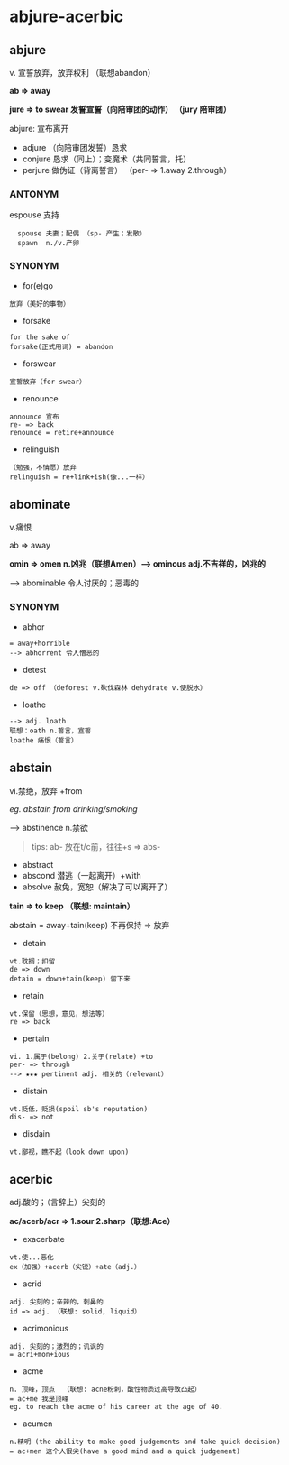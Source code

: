 # abjure-acerbic

## abjure

v. 宣誓放弃，放弃权利 （联想abandon）

**ab => away**

**jure => to swear 发誓宣誓（向陪审团的动作）  （jury 陪审团）**

abjure: 宣布离开

  - adjure （向陪审团发誓）恳求
  - conjure 恳求（同上）；变魔术（共同誓言，托）
  - perjure 做伪证（背离誓言）
    （per- => 1.away 2.through）

### ANTONYM

espouse 支持
```
  spouse 夫妻；配偶 （sp- 产生；发散）
  spawn  n./v.产卵
```
### SYNONYM

- for(e)go
```
放弃（美好的事物）
```
- forsake
```
for the sake of
forsake(正式用词) = abandon
```
- forswear
```
宣誓放弃（for swear）
```
- renounce
```
announce 宣布
re- => back
renounce = retire+announce
```
- relinguish
```
（勉强，不情愿）放弃
relinguish = re+link+ish(像...一样）
```

## abominate

v.痛恨

ab => away

**omin => omen n.凶兆（联想Amen）--> ominous adj.不吉祥的，凶兆的**

--> abominable 令人讨厌的；恶毒的

### SYNONYM

- abhor
```
= away+horrible
--> abhorrent 令人憎恶的
```
- detest
```
de => off （deforest v.砍伐森林 dehydrate v.使脱水）
```
- loathe
```
--> adj. loath
联想：oath n.誓言，宣誓
loathe 痛恨（誓言）
```

## abstain

vi.禁绝，放弃 +from

*eg. abstain from drinking/smoking*

--> abstinence n.禁欲

>  tips: ab- 放在t/c前，往往+s => abs-
  - abstract
  - abscond 潜逃（一起离开）+with
  - absolve 赦免，宽恕（解决了可以离开了）

**tain => to keep （联想: maintain）**

abstain = away+tain(keep) 不再保持 => 放弃

- detain
```
vt.耽搁；扣留
de => down
detain = down+tain(keep) 留下来
```
- retain
```
vt.保留（思想，意见，想法等）
re => back
```
- pertain
```
vi. 1.属于(belong) 2.关于(relate) +to
per- => through
--> ★★★ pertinent adj. 相关的（relevant）
```
- distain
```
vt.贬低，贬损(spoil sb's reputation)
dis- => not
```
- disdain
```
vt.鄙视，瞧不起（look down upon)
```

## acerbic

adj.酸的；（言辞上）尖刻的

**ac/acerb/acr => 1.sour 2.sharp（联想:Ace）**

- exacerbate
```
vt.使...恶化
ex（加强）+acerb（尖锐）+ate（adj.）
```
- acrid
```
adj. 尖刻的；辛辣的，刺鼻的
id => adj. （联想: solid, liquid）
```
- acrimonious
```
adj. 尖刻的；激烈的；讥讽的
= acri+mon+ious
```
- acme
```
n. 顶峰，顶点  （联想: acne粉刺，酸性物质过高导致凸起）
= ac+me 我是顶峰
eg. to reach the acme of his career at the age of 40.
```
- acumen
```
n.精明 (the ability to make good judgements and take quick decision)
= ac+men 这个人很尖(have a good mind and a quick judgement)
```
